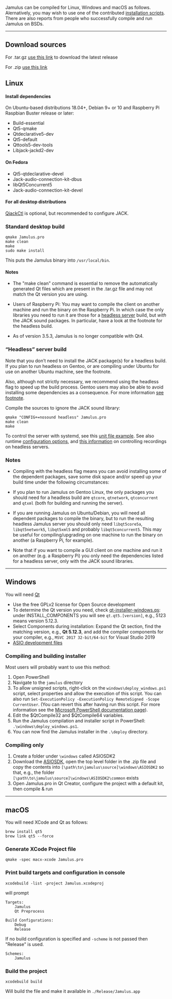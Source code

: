 Jamulus can be compiled for Linux, Windows and macOS as follows. Alernatively, you may wish to use one of the contributed [installation scripts](https://github.com/jamulussoftware/installscripts). There are also reports from people who successfully compile and run Jamulus on BSDs.

---


## Download sources

For .tar.gz [use this link](https://github.com/jamulussoftware/jamulus/archive/latest.tar.gz) to download the latest release

For .zip [use this link](https://github.com/jamulussoftware/jamulus/archive/master.zip)

## Linux

#### Install dependencies

On Ubuntu-based distributions 18.04+, Debian 9+ or 10 and Raspberry Pi Raspbian Buster release or later:

* Build-essential
* Qt5-qmake
* Qtdeclarative5-dev
* Qt5-default
* Qttools5-dev-tools
* Libjack-jackd2-dev

#### On Fedora

* Qt5-qtdeclarative-devel
* Jack-audio-connection-kit-dbus
* libQt5Concurrent5
* Jack-audio-connection-kit-devel

#### For all desktop distributions

[QjackCtl](https://qjackctl.sourceforge.io/) is optional, but recommended to configure JACK.


### Standard desktop build

~~~
qmake Jamulus.pro
make clean
make
sudo make install
~~~

This puts the Jamulus binary into `/usr/local/bin`.

#### Notes

* The "make clean" command is essential to remove the automatically generated Qt files which are present in the .tar.gz file and may not match the Qt version you are using.

* Users of Raspberry Pi: You may want to compile the client on another machine and run the binary on the Raspberry Pi. In which case the only libraries you need to run it are those for a [headless server](Server-Linux#running-a-headless-server) build, but _with_ the JACK sound packages. In particular, have a look at the footnote for the headless build.

* As of version 3.5.3, Jamulus is no longer compatible with Qt4.


### “Headless” server build

Note that you don’t need to install the JACK package(s) for a headless build. If you plan to run headless on Gentoo, or are compiling under Ubuntu for use on another Ubuntu machine, see the footnote.

Also, although not strictly necessary, we recommend using the headless flag to speed up the build process. Gentoo users may also be able to avoid installing some dependencies as a consequence. For more information [see footnote](#footnote).

Compile the sources to ignore the JACK sound library:

~~~
qmake "CONFIG+=nosound headless" Jamulus.pro
make clean
make
~~~

To control the server with systemd, see this [unit file example](https://github.com/jamulussoftware/jamulus/blob/master/distributions/jamulus-server.service). See also runtime [configuration options](/wiki/Command-Line-Options), and [this information](/wiki/Tips-Tricks-More#controlling-recording-on-linux-headless-servers) on controlling recordings on headless servers.

### Notes

* Compiling with the headless flag means you can avoid installing some of the dependent packages, save some disk space and/or speed up your build time under the following circumstances:

* If you plan to run Jamulus on Gentoo Linux, the only packages you should need for a headless build are `qtcore`, `qtnetwork`, `qtconcurrent` and `qtxml` (both for building and running the server).

* If you are running Jamulus on Ubuntu/Debian, you will need all dependent packages to compile the binary, but to run the resulting headless Jamulus server you should only need `libqt5core5a`, `libqt5network5`, `libqt5xml5` and probably `libqt5concurrent5`. This may be useful for compiling/upgrading on one machine to run the binary on another (a Raspberry Pi, for example).

* Note that if you want to compile a GUI client on one machine and run it on another (e.g. a Raspberry Pi) you only need the dependencies listed for a headless server, only with the JACK sound libraries.

---

## Windows


You will need [Qt](https://www.qt.io/download)

* Use the free GPLv2 license for Open Source development
* To determine the Qt version you need, check [qt-installer-windows.qs](https://github.com/jamulussoftware/jamulus/blob/master/windows/qt-installer-windows.qs): under INSTALL_COMPONENTS you will see `qt.qt5.[version]`, e.g., 5123 means version 5.12.3.
* Select Components during installation: Expand the Qt section, find the matching version, e.g., **Qt 5.12.3**, and add the compiler components for your compiler, e.g., `MSVC 2017 32-bit/64-bit` for Visual Studio 2019
* [ASIO development files](https://www.steinberg.net/en/company/developer.html)

### Compiling and building installer

Most users will probably want to use this method:

1. Open PowerShell
1. Navigate to the `jamulus` directory
1. To allow unsigned scripts, right-click on the `windows\deploy_windows.ps1` script, select properties and allow the execution of this script. You can also run `Set-ExecutionPolicy -ExecutionPolicy RemoteSigned -Scope CurrentUser`. (You can revert this after having run this script. For more information see the [Microsoft PowerShell documentation page](https://docs.microsoft.com/en-us/powershell/module/microsoft.powershell.security/set-executionpolicy)).
1. Edit the $QtCompile32 and $QtCompile64 variables.
1. Run the Jamulus compilation and installer script in PowerShell: `.\windows\deploy_windows.ps1`.
1. You can now find the Jamulus installer in the `.\deploy` directory.

### Compiling only

1. Create a folder under `\windows` called ASIOSDK2
1. Download the [ASIOSDK](https://www.steinberg.net/asiosdk), open the top level folder in the .zip file and copy the contents into `[\path\to\jamulus\source]\windows\ASIOSDK2` so that, e.g., the folder `[\path\to\jamulus\source]\windows\ASIOSDK2\common` exists
1. Open Jamulus.pro in Qt Creator, configure the project with a default kit, then compile & run

---

## macOS
You will need XCode and Qt as follows:

~~~
brew install qt5
brew link qt5 --force
~~~

### Generate XCode Project file

`qmake -spec macx-xcode Jamulus.pro`

### Print build targets and configuration in console

`xcodebuild -list -project Jamulus.xcodeproj`

will prompt

~~~
Targets:
    Jamulus
    Qt Preprocess

Build Configurations:
    Debug
    Release
~~~

If no build configuration is specified and `-scheme` is not passed then "Release" is used.

~~~
Schemes:
    Jamulus
~~~

### Build the project

`xcodebuild build`

Will build the file and make it available in `./Release/Jamulus.app`


